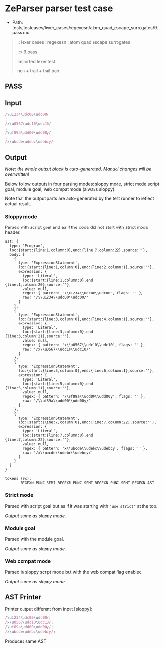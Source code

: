 # ZeParser parser test case

- Path: tests/testcases/lexer_cases/regexesn/atom_quad_escape_surrogates/9.pass.md

> :: lexer cases : regexesn : atom quad escape surrogates
>
> ::> 9.pass
>
> Imported lexer test
>
> non + trail + trail pair

## PASS

## Input

`````js
/\u1234\udc00\udc00/
;
/x\u0567\udc10\udc10/
;
/\uf89a\udd00\udd00y/
;
/x\ubcde\udebc\udebcy/
`````

## Output

_Note: the whole output block is auto-generated. Manual changes will be overwritten!_

Below follow outputs in four parsing modes: sloppy mode, strict mode script goal, module goal, web compat mode (always sloppy).

Note that the output parts are auto-generated by the test runner to reflect actual result.

### Sloppy mode

Parsed with script goal and as if the code did not start with strict mode header.

`````
ast: {
  type: 'Program',
  loc:{start:{line:1,column:0},end:{line:7,column:22},source:''},
  body: [
    {
      type: 'ExpressionStatement',
      loc:{start:{line:1,column:0},end:{line:2,column:1},source:''},
      expression: {
        type: 'Literal',
        loc:{start:{line:1,column:0},end:{line:1,column:20},source:''},
        value: null,
        regex: { pattern: '\\u1234\\udc00\\udc00', flags: '' },
        raw: '/\\u1234\\udc00\\udc00/'
      }
    },
    {
      type: 'ExpressionStatement',
      loc:{start:{line:3,column:0},end:{line:4,column:1},source:''},
      expression: {
        type: 'Literal',
        loc:{start:{line:3,column:0},end:{line:3,column:21},source:''},
        value: null,
        regex: { pattern: 'x\\u0567\\udc10\\udc10', flags: '' },
        raw: '/x\\u0567\\udc10\\udc10/'
      }
    },
    {
      type: 'ExpressionStatement',
      loc:{start:{line:5,column:0},end:{line:6,column:1},source:''},
      expression: {
        type: 'Literal',
        loc:{start:{line:5,column:0},end:{line:5,column:21},source:''},
        value: null,
        regex: { pattern: '\\uf89a\\udd00\\udd00y', flags: '' },
        raw: '/\\uf89a\\udd00\\udd00y/'
      }
    },
    {
      type: 'ExpressionStatement',
      loc:{start:{line:7,column:0},end:{line:7,column:22},source:''},
      expression: {
        type: 'Literal',
        loc:{start:{line:7,column:0},end:{line:7,column:22},source:''},
        value: null,
        regex: { pattern: 'x\\ubcde\\udebc\\udebcy', flags: '' },
        raw: '/x\\ubcde\\udebc\\udebcy/'
      }
    }
  ]
}

tokens (9x):
       REGEXN PUNC_SEMI REGEXN PUNC_SEMI REGEXN PUNC_SEMI REGEXN ASI
`````

### Strict mode

Parsed with script goal but as if it was starting with `"use strict"` at the top.

_Output same as sloppy mode._

### Module goal

Parsed with the module goal.

_Output same as sloppy mode._

### Web compat mode

Parsed in sloppy script mode but with the web compat flag enabled.

_Output same as sloppy mode._

## AST Printer

Printer output different from input [sloppy]:

````js
/\u1234\udc00\udc00/;
/x\u0567\udc10\udc10/;
/\uf89a\udd00\udd00y/;
/x\ubcde\udebc\udebcy/;
````

Produces same AST

